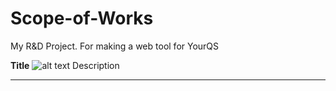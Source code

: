 # Scope-of-Works
My R&amp;D Project. For making a web tool for YourQS

<b>Title</b>
![alt text](https://github.com/ray314/Scope-of-Works/blob/main/images/home%20page.png)
Description

---


